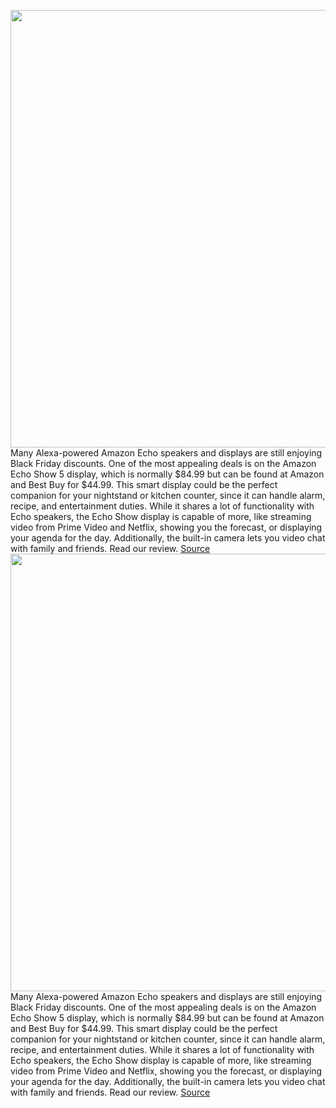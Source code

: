 <img src='https://cdn.vox-cdn.com/thumbor/GlPJwu8FzWyZJ8wkPl7OqNhRLcI=/0x0:2050x1367/1200x800/filters:focal(861x520:1189x848)/cdn.vox-cdn.com/uploads/chorus_image/image/70323036/dseifert_201025_4263_0009.0.0.jpg' width='700px' /><br/>
Many Alexa-powered Amazon Echo speakers and displays are still enjoying Black Friday discounts. One of the most appealing deals is on the Amazon Echo Show 5 display, which is normally $84.99 but can be found at Amazon and Best Buy for $44.99. This smart display could be the perfect companion for your nightstand or kitchen counter, since it can handle alarm, recipe, and entertainment duties. While it shares a lot of functionality with Echo speakers, the Echo Show display is capable of more, like streaming video from Prime Video and Netflix, showing you the forecast, or displaying your agenda for the day. Additionally, the built-in camera lets you video chat with family and friends. Read our review.
<a href='https://www.theverge.com/good-deals/2021/12/28/22855507/amazon-echo-sony-earbuds-corsair-gaming-keyboard-samsung-tablet-deal-sale'> Source <a/><img src='https://cdn.vox-cdn.com/thumbor/GlPJwu8FzWyZJ8wkPl7OqNhRLcI=/0x0:2050x1367/1200x800/filters:focal(861x520:1189x848)/cdn.vox-cdn.com/uploads/chorus_image/image/70323036/dseifert_201025_4263_0009.0.0.jpg' width='700px' /><br/>
Many Alexa-powered Amazon Echo speakers and displays are still enjoying Black Friday discounts. One of the most appealing deals is on the Amazon Echo Show 5 display, which is normally $84.99 but can be found at Amazon and Best Buy for $44.99. This smart display could be the perfect companion for your nightstand or kitchen counter, since it can handle alarm, recipe, and entertainment duties. While it shares a lot of functionality with Echo speakers, the Echo Show display is capable of more, like streaming video from Prime Video and Netflix, showing you the forecast, or displaying your agenda for the day. Additionally, the built-in camera lets you video chat with family and friends. Read our review.
<a href='https://www.theverge.com/good-deals/2021/12/28/22855507/amazon-echo-sony-earbuds-corsair-gaming-keyboard-samsung-tablet-deal-sale'> Source <a/>
